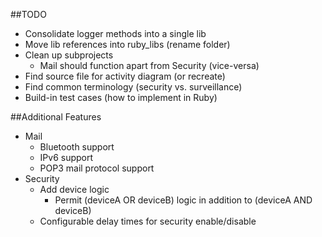 ##TODO

 - Consolidate logger methods into a single lib
 - Move lib references into ruby_libs (rename folder)
 - Clean up subprojects
	 - Mail should function apart from Security (vice-versa)
 - Find source file for activity diagram (or recreate)
 - Find common terminology (security vs. surveillance)
 - Build-in test cases (how to implement in Ruby)

##Additional Features

 - Mail
	 - Bluetooth support
	 - IPv6 support
	 - POP3 mail protocol support
 - Security
	 - Add device logic
		 - Permit (deviceA OR deviceB) logic in addition to (deviceA AND deviceB)
	 - Configurable delay times for security enable/disable
